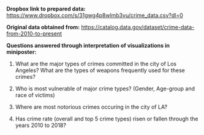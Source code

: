 **Dropbox link to prepared data:**
https://www.dropbox.com/s/31gwg4p8wlmb3vu/crime_data.csv?dl=0

**Original data obtained from:**
https://catalog.data.gov/dataset/crime-data-from-2010-to-present

**Questions answered through interpretation of visualizations in miniposter:**

1. What are the major types of crimes committed in the city of Los Angeles? 
What are the types of weapons frequently used for these crimes?

2. Who is most vulnerable of major crime types? (Gender, Age-group and race of victims)

3. Where are most notorious crimes occuring in the city of LA? 

4. Has crime rate (overall and top 5 crime types) risen or fallen through the years 2010 to 2018?
